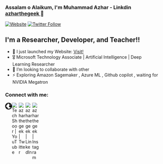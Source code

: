 ### Assalam o Alaikum, I'm Muhammad Azhar - Linkdin [azharthegeek ](https://www.linkedin.com/in/azharthegeek/) 👋

[![Website](https://img.shields.io/website?color=Green&down_color=red&down_message=Up&label=Tech%20Shoor&logo=Tech%20Shoor&up_color=green&up_message=Up&url=https%3A%2F%2Ftechshoor.com)](https://techshoor.com/)
[![Twitter Follow](https://img.shields.io/twitter/follow/azharthegeek?style=social)](https://twitter.com/intent/follow?original_referer=https%3A%2F%2Fgithub.com%2Fazharthegeek&screen_name=azharthegeek)

## I'm a Researcher, Developer, and Teacher!!

- 🔭 I just launched my Website: [Visit!](https://techshoor.com/)
-  🎖  Microsoft Technology Associate | Artificial Intelligence | Deep Learning Researcher
- 👯 I’m looking to collaborate with other
- ⚡ Exploring Amazon Sagemaker , Azure ML , Github copilot , waiting for NVIDIA Megatron

### Connect with me:

[<img align="left" alt="techshoor.com" width="22px" src="https://raw.githubusercontent.com/iconic/open-iconic/master/svg/globe.svg" />](https://techshoor.com)
[<img align="left" alt="TechShoor | YouTube" width="22px" src="https://cdn.jsdelivr.net/npm/simple-icons@v3/icons/youtube.svg" />](https://www.youtube.com/c/techshoor?sub_confirmation=1)
[<img align="left" alt="azharthegeek | Twitter" width="22px" src="https://cdn.jsdelivr.net/npm/simple-icons@v3/icons/twitter.svg" />](https://twitter.com/intent/follow?original_referer=https%3A%2F%2Fgithub.com%2Fazharthegeek&screen_name=azharthegeek)
[<img align="left" alt="azharthegeek | LinkedIn" width="22px" src="https://cdn.jsdelivr.net/npm/simple-icons@v3/icons/linkedin.svg" />](https://www.linkedin.com/in/azharthegeek/)
[<img align="left" alt="azharthegeek | Instagram" width="22px" src="https://cdn.jsdelivr.net/npm/simple-icons@v3/icons/instagram.svg" />](https://www.instagram.com/azharthegeek/)
